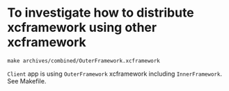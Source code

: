 # To investigate how to distribute xcframework using other xcframework

```
make archives/combined/OuterFramework.xcframework
```
`Client` app is using `OuterFramework` xcframework including `InnerFramework`. See Makefile.

